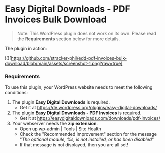 # Easy Digital Downloads - PDF Invoices Bulk Download

> Note: This WordPress plugin does not work on its own. Please read the **Requirements** section below for more details.

The plugin in action:

!()[https://github.com/stracker-phil/edd-pdf-invoices-bulk-download/blob/main/assets/screenshot-1.png?raw=true]

### Requirements

To use this plugin, your WordPress website needs to meet the following conditions:

1. The plugin **Easy Digital Downloads** is required.
    - Get it at https://de.wordpress.org/plugins/easy-digital-downloads/
1. The plugin **Easy Digital Downloads - PDF Invoices** is required.
    - Get it at https://easydigitaldownloads.com/downloads/pdf-invoices/
1. Your webserver needs the **zip extension**.  
    - Open up wp-admin | Tools | Site Health
    - Check the "Recommended Improvement" section for the message "*The optional module, %s, is not installed, or has been disabled*"
    - If that message is not displayed, then you are all set!
